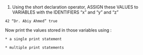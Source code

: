 

1. Using the short declaration operator, ASSIGN these VALUES to VARIABLES with the IDENTIFIERS “x” and “y” and “z”

`
42
“Dr. Abiy Ahmed”
true
`

Now print the values stored in those variables using :
    
    * a single print statement
    
    * multiple print statements